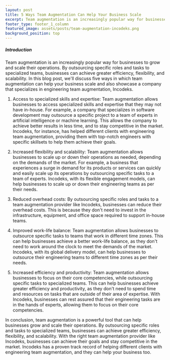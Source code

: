 ```yaml
---
layout: post
title: 5 Ways Team Augmentation Can Help Your Business Scale
excerpt: Team augmentation is an increasingly popular way for businesses to grow and scale their operations. By outsourcing specific roles and tasks to specialized teams, businesses can achieve greater efficiency, flexibility, and scalability.
footer_type: footer_1_column
featured_image: assets/posts/team-augmentation-incodeks.png
background_position: top
---
```


##### Introduction
 

Team augmentation is an increasingly popular way for businesses to grow and scale their operations. By outsourcing specific roles and tasks to specialized teams, businesses can achieve greater efficiency, flexibility, and scalability. In this blog post, we'll discuss five ways in which team augmentation can help your business scale and also showcase a company that specializes in engineering team augmentation, Incodeks.

1. Access to specialized skills and expertise: Team augmentation allows businesses to access specialized skills and expertise that they may not have in-house. For example, a company that specializes in software development may outsource a specific project to a team of experts in artificial intelligence or machine learning. This allows the company to achieve better results in less time, and to stay competitive in the market. Incodeks, for instance, has helped different clients with engineering team augmentation, providing them with top-notch engineers with specific skillsets to help them achieve their goals.

2. Increased flexibility and scalability: Team augmentation allows businesses to scale up or down their operations as needed, depending on the demands of the market. For example, a business that experiences a surge in demand for its products or services can quickly and easily scale up its operations by outsourcing specific tasks to a team of experts. Incodeks, with its flexible engagement models, can help businesses to scale up or down their engineering teams as per their needs.
  
3. Reduced overhead costs: By outsourcing specific roles and tasks to a team augmentation provider like Incodeks, businesses can reduce their overhead costs. This is because they don't need to invest in the infrastructure, equipment, and office space required to support in-house teams.
 
4. Improved work-life balance: Team augmentation allows businesses to outsource specific tasks to teams that work in different time zones. This can help businesses achieve a better work-life balance, as they don't need to work around the clock to meet the demands of the market. Incodeks, with its global delivery model, can help businesses to outsource their engineering teams to different time zones as per their needs.
 
5. Increased efficiency and productivity: Team augmentation allows businesses to focus on their core competencies, while outsourcing specific tasks to specialized teams. This can help businesses achieve greater efficiency and productivity, as they don't need to spend time and resources on tasks that are outside of their area of expertise. With Incodeks, businesses can rest assured that their engineering tasks are in the hands of experts, allowing them to focus on their core competencies.

In conclusion, team augmentation is a powerful tool that can help businesses grow and scale their operations. By outsourcing specific roles and tasks to specialized teams, businesses can achieve greater efficiency, flexibility, and scalability. With the right team augmentation provider like Incodeks, businesses can achieve their goals and stay competitive in the market. Incodeks has a proven track record of helping different clients with engineering team augmentation, and they can help your business too.
